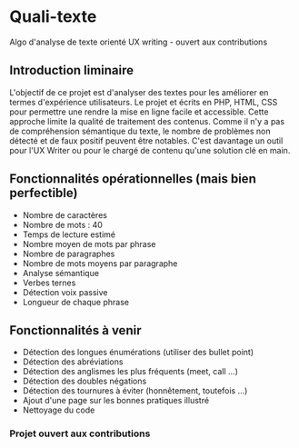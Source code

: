 # Quali-texte
Algo d'analyse de texte orienté UX writing - ouvert aux contributions

## Introduction liminaire
L'objectif de ce projet est d'analyser des textes pour les améliorer en termes d'expérience utilisateurs.
Le projet et écrits en PHP, HTML, CSS pour permettre une rendre la mise en ligne facile et accessible. 
Cette approche limite la qualité de traitement des contenus. 
Comme il n'y a pas de compréhension sémantique du texte, le nombre de problèmes non détecté et de faux positif peuvent être notables. 
C'est davantage un outil pour l'UX Writer ou pour le chargé de contenu qu'une solution clé en main. 

## Fonctionnalités opérationnelles (mais bien perfectible)
- Nombre de caractères
- Nombre de mots : 40
- Temps de lecture estimé
- Nombre moyen de mots par phrase 
- Nombre de paragraphes 
- Nombre de mots moyens par paragraphe
- Analyse sémantique
- Verbes ternes
- Détection voix passive
- Longueur de chaque phrase

## Fonctionnalités à venir
- Détection des longues énumérations (utiliser des bullet point)
- Détection des abréviations
- Détection des anglismes les plus fréquents (meet, call ...)
- Détection des doubles négations
- Détection des tournures à éviter (honnêtement, toutefois ...)
- Ajout d'une page sur les bonnes pratiques illustré
- Nettoyage du code

### Projet ouvert aux contributions

